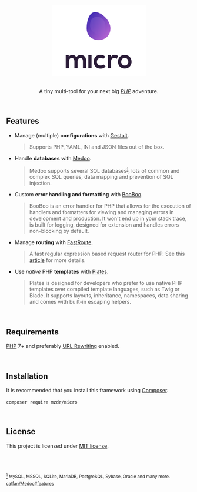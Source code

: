 <p align="center">
    <a href="https://github.com/mzdr/micro">
        <img src="media/logo.svg" width="256" alt="micro">
    </a><br><br>
</p>
<p align="center">A tiny multi-tool for your next big <a href="http://php.net/"><em>PHP</em></a> adventure.</p><br>

## Features

- Manage (multiple) **configurations** with [Gestalt].

    > Supports PHP, YAML, INI and JSON files out of the box.

- Handle **databases** with [Medoo].

    > Medoo supports several SQL databases<sup><a name="a1" href="#f1">1</a></sup>, lots of common and complex SQL queries, data mapping and prevention of SQL injection.

- Custom **error handling and formatting** with [BooBoo].

    > BooBoo is an error handler for PHP that allows for the execution of handlers and formatters for viewing and managing errors in development and production. It won't end up in your stack trace, is built for logging, designed for extension and handles errors non-blocking by default.

- Manage **routing** with [FastRoute].

    > A fast regular expression based request router for PHP. See this [article](http://nikic.github.io/2014/02/18/Fast-request-routing-using-regular-expressions.html) for more details.

- Use _native_ PHP **templates** with [Plates].

    > Plates is designed for developers who prefer to use native PHP templates over compiled template languages, such as Twig or Blade. It supports layouts, inheritance, namespaces, data sharing and comes with built-in escaping helpers.

<br>

## Requirements

[PHP] 7+ and preferably [URL Rewriting] enabled.

<br>

## Installation

It is recommended that you install this framework using [Composer].

`composer require mzdr/micro`

<br>

## License

This project is licensed under [MIT license].

<br>
<br>
<br>

<sup>
    <a href="#a1" name="f1"><sup>1</sup></a> MySQL, MSSQL, SQLite, MariaDB, PostgreSQL, Sybase, Oracle and many more. <a href="https://github.com/catfan/Medoo#features">catfan/Medoo#features</a>
</sup>

[Gestalt]: https://github.com/samrap/gestalt
[Medoo]: https://github.com/catfan/Medoo
[BooBoo]: https://github.com/thephpleague/booboo
[FastRoute]: https://github.com/nikic/FastRoute
[Plates]: https://github.com/thephpleague/plates
[PHP]: http://php.net
[Composer]: https://getcomposer.org/doc/00-intro.md
[URL Rewriting]: https://github.com/mzdr/micro/wiki/URL-Rewriting
[MIT license]: ./LICENSE
